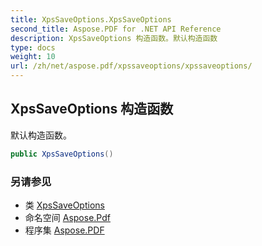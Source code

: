 ```yaml
---
title: XpsSaveOptions.XpsSaveOptions
second_title: Aspose.PDF for .NET API Reference
description: XpsSaveOptions 构造函数。默认构造函数
type: docs
weight: 10
url: /zh/net/aspose.pdf/xpssaveoptions/xpssaveoptions/
---
```

## XpsSaveOptions 构造函数

默认构造函数。

```csharp
public XpsSaveOptions()
```

### 另请参见

* 类 [XpsSaveOptions](../)
* 命名空间 [Aspose.Pdf](../../../aspose.pdf/)
* 程序集 [Aspose.PDF](../../../)
